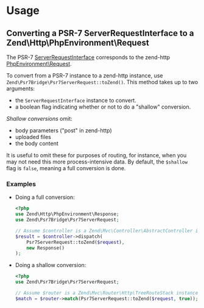# Usage

## Converting a PSR-7 ServerRequestInterface to a Zend\Http\PhpEnvironment\Request

The PSR-7 [ServerRequestInterface](https://github.com/php-fig/fig-standards/blob/master/accepted/PSR-7-http-message.md#321-psrhttpmessageserverrequestinterface) 
corresponds to the zend-http [PhpEnvironment\Request](https://github.com/zendframework/zend-http/blob/master/src/PhpEnvironment/Request.php).

To convert from a PSR-7 instance to a zend-http instance, use
`Zend\Psr7Bridge\Psr7ServerRequest::toZend()`. This method takes up to two
arguments:

- the `ServerRequestInterface` instance to convert.
- a boolean flag indicating whether or not to do a "shallow" conversion.

*Shallow conversions* omit:

- body parameters ("post" in zend-http)
- uploaded files
- the body content

It is useful to omit these for purposes of routing, for instance, when you may
not need this more process-intensive data. By default, the `$shallow` flag is
`false`, meaning a full conversion is done.

### Examples

- Doing a full conversion:

  ```php
  <?php
  use Zend\Http\PhpEnvironment\Response;
  use Zend\Psr7Bridge\Psr7ServerRequest;

  // Assume $controller is a Zend\Mvc\Controller\AbstractController instance.
  $result = $controller->dispatch(
      Psr7ServerRequest::toZend($request),
      new Response()
  );
  ```

- Doing a shallow conversion:

  ```php
  <?php
  use Zend\Psr7Bridge\Psr7ServerRequest;

  // Assume $router is a Zend\Mvc\Router\Http\TreeRouteStack instance.
  $match = $router->match(Psr7ServerRequest::toZend($request, true));
  ```
